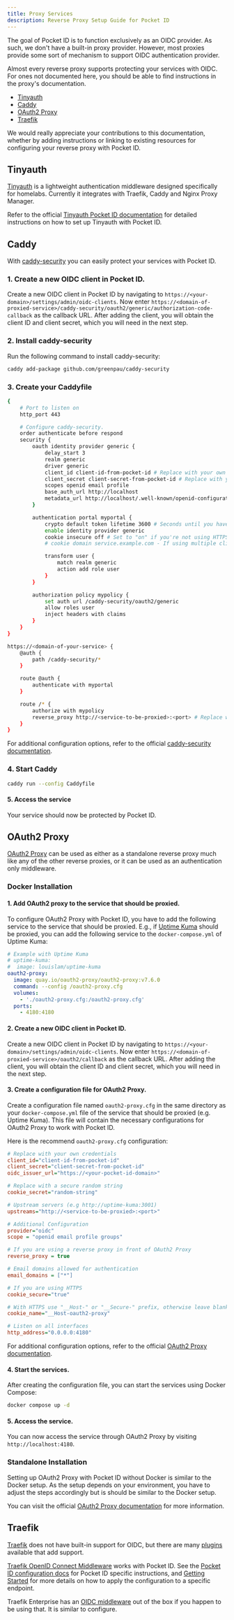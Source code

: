 ```yaml
---
title: Proxy Services
description: Reverse Proxy Setup Guide for Pocket ID
---
```


The goal of Pocket ID is to function exclusively as an OIDC provider. As such, we don't have a built-in proxy provider. However, most proxies provide some sort of mechanism to support OIDC authentication provider.

Almost every reverse proxy supports protecting your services with OIDC. For ones not documented here, you should be able to find instructions in the proxy's documentation.

- [Tinyauth](#tinyauth)
- [Caddy](#caddy)
- [OAuth2 Proxy](#oauth2-proxy)
- [Traefik](#traefik)

We would really appreciate your contributions to this documentation, whether by adding instructions or linking to existing resources for configuring your reverse proxy with Pocket ID.

## Tinyauth

[Tinyauth](https://tinyauth.app/) is a lightweight authentication middleware designed specifically for homelabs. Currently it integrates with Traefik, Caddy and Nginx Proxy Manager.

Refer to the official [Tinyauth Pocket ID documentation](https://tinyauth.app/docs/guides/pocket-id.html) for detailed instructions on how to set up Tinyauth with Pocket ID.

## Caddy

With [caddy-security](https://github.com/greenpau/caddy-security) you can easily protect your services with Pocket ID.

### 1. Create a new OIDC client in Pocket ID.

Create a new OIDC client in Pocket ID by navigating to `https://<your-domain>/settings/admin/oidc-clients`. Now enter `https://<domain-of-proxied-service>/caddy-security/oauth2/generic/authorization-code-callback` as the callback URL. After adding the client, you will obtain the client ID and client secret, which you will need in the next step.

### 2. Install caddy-security

Run the following command to install caddy-security:

```bash
caddy add-package github.com/greenpau/caddy-security
```

### 3. Create your Caddyfile

```bash
{
  	# Port to listen on
	http_port 443

  	# Configure caddy-security.
	order authenticate before respond
	security {
		oauth identity provider generic {
			delay_start 3
			realm generic
			driver generic
			client_id client-id-from-pocket-id # Replace with your own client ID
			client_secret client-secret-from-pocket-id # Replace with your own client secret
			scopes openid email profile
			base_auth_url http://localhost
			metadata_url http://localhost/.well-known/openid-configuration
		}

		authentication portal myportal {
			crypto default token lifetime 3600 # Seconds until you have to re-authenticate
			enable identity provider generic
			cookie insecure off # Set to "on" if you're not using HTTPS
			# cookie domain service.example.com - If using multiple clients/portals you have to set the cookie domain for each one so they do not conflict when trying to refresh the session.

			transform user {
				match realm generic
				action add role user
			}
		}

		authorization policy mypolicy {
			set auth url /caddy-security/oauth2/generic
			allow roles user
			inject headers with claims
		}
	}
}

https://<domain-of-your-service> {
	@auth {
		path /caddy-security/*
    }

	route @auth {
		authenticate with myportal
	}

	route /* {
		authorize with mypolicy
		reverse_proxy http://<service-to-be-proxied>:<port> # Replace with your own service
	}
}
```

For additional configuration options, refer to the official [caddy-security documentation](https://docs.authcrunch.com/docs/intro).

### 4. Start Caddy

```bash
caddy run --config Caddyfile
```

#### 5. Access the service

Your service should now be protected by Pocket ID.

## OAuth2 Proxy

[OAuth2 Proxy](https://oauth2-proxy.github.io/oauth2-proxy/) can be used as either as a standalone reverse proxy much like any of the other reverse proxies, or it can be used as an authentication only middleware.

### Docker Installation

#### 1. Add OAuth2 proxy to the service that should be proxied.

To configure OAuth2 Proxy with Pocket ID, you have to add the following service to the service that should be proxied. E.g., if [Uptime Kuma](https://github.com/louislam/uptime-kuma) should be proxied, you can add the following service to the `docker-compose.yml` of Uptime Kuma:

```yaml
# Example with Uptime Kuma
# uptime-kuma:
#  image: louislam/uptime-kuma
oauth2-proxy:
  image: quay.io/oauth2-proxy/oauth2-proxy:v7.6.0
  command: --config /oauth2-proxy.cfg
  volumes:
    - './oauth2-proxy.cfg:/oauth2-proxy.cfg'
  ports:
    - 4180:4180
```

#### 2. Create a new OIDC client in Pocket ID.

Create a new OIDC client in Pocket ID by navigating to `https://<your-domain>/settings/admin/oidc-clients`. Now enter `https://<domain-of-proxied-service>/oauth2/callback` as the callback URL. After adding the client, you will obtain the client ID and client secret, which you will need in the next step.

#### 3. Create a configuration file for OAuth2 Proxy.

Create a configuration file named `oauth2-proxy.cfg` in the same directory as your `docker-compose.yml` file of the service that should be proxied (e.g. Uptime Kuma). This file will contain the necessary configurations for OAuth2 Proxy to work with Pocket ID.

Here is the recommend `oauth2-proxy.cfg` configuration:

```cfg
# Replace with your own credentials
client_id="client-id-from-pocket-id"
client_secret="client-secret-from-pocket-id"
oidc_issuer_url="https://<your-pocket-id-domain>"

# Replace with a secure random string
cookie_secret="random-string"

# Upstream servers (e.g http://uptime-kuma:3001)
upstreams="http://<service-to-be-proxied>:<port>"

# Additional Configuration
provider="oidc"
scope = "openid email profile groups"

# If you are using a reverse proxy in front of OAuth2 Proxy
reverse_proxy = true

# Email domains allowed for authentication
email_domains = ["*"]

# If you are using HTTPS
cookie_secure="true"

# With HTTPS use "__Host-" or "__Secure-" prefix, otherwise leave blank
cookie_name="__Host-oauth2-proxy"

# Listen on all interfaces
http_address="0.0.0.0:4180"
```

For additional configuration options, refer to the official [OAuth2 Proxy documentation](https://oauth2-proxy.github.io/oauth2-proxy/configuration/overview).

#### 4. Start the services.

After creating the configuration file, you can start the services using Docker Compose:

```bash
docker compose up -d
```

#### 5. Access the service.

You can now access the service through OAuth2 Proxy by visiting `http://localhost:4180`.

### Standalone Installation

Setting up OAuth2 Proxy with Pocket ID without Docker is similar to the Docker setup. As the setup depends on your environment, you have to adjust the steps accordingly but is should be similar to the Docker setup.

You can visit the official [OAuth2 Proxy documentation](https://oauth2-proxy.github.io/oauth2-proxy/installation) for more information.

## Traefik

[Traefik](https://traefik.io/traefik/) does not have built-in support for OIDC, but there are many [plugins](https://plugins.traefik.io/plugins) available that add support.

[Traefik OpenID Connect Middleware](https://plugins.traefik.io/plugins/66b63d12d29fd1c421b503f5/oidc-authentication) works with Pocket ID. See the [Pocket ID configuration docs](https://traefik-oidc-auth.sevensolutions.cc/docs/identity-providers/pocket-id) for Pocket ID specific instructions, and [Getting Started](https://traefik-oidc-auth.sevensolutions.cc/docs/getting-started) for more details on how to apply the configuration to a specific endpoint.

Traefik Enterprise has an [OIDC middleware](https://doc.traefik.io/traefik-enterprise/middlewares/oidc/) out of the box if you happen to be using that. It is similar to configure.
